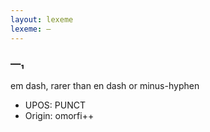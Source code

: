 ```yaml
---
layout: lexeme
lexeme: —
---
```


###  —₁

em dash, rarer than en dash or minus-hyphen
* UPOS:  PUNCT
* Origin:  omorfi++

